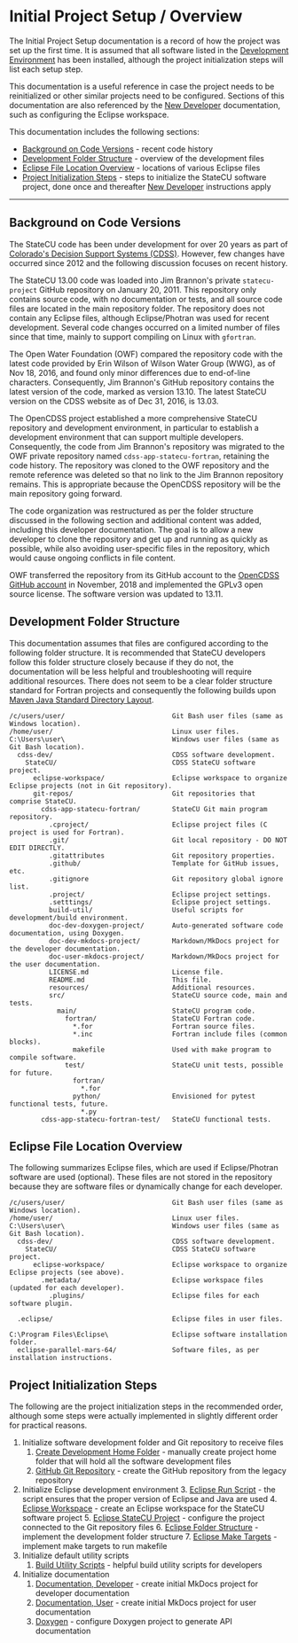 # Initial Project Setup / Overview

The Initial Project Setup documentation is a record of how the project was set up the first time.
It is assumed that all software listed in the [Development Environment](../dev-env/overview.md) has been installed,
although the project initialization steps will list each setup step.

This documentation is a useful reference in case the project needs to be reinitialized or other similar projects need to be configured.
Sections of this documentation are also referenced by the [New Developer](../dev-new/overview.md) documentation,
such as configuring the Eclipse workspace.

This documentation includes the following sections:

* [Background on Code Versions](#background-on-code-versions) - recent code history
* [Development Folder Structure](#development-folder-structure) - overview of the development files
* [Eclipse File Location Overview](#eclipse-file-location-overview) - locations of various Eclipse files
* [Project Initialization Steps](#project-initialization-steps) - steps to initialize the StateCU software project,
done once and thereafter [New Developer](../dev-new/overview.md) instructions apply

--------------------

## Background on Code Versions

The StateCU code has been under development for over 20 years as part of
[Colorado's Decision Support Systems (CDSS)](https://www.colorado.gov/cdss).
However, few changes have occurred since 2012 and the following discussion focuses on recent history.

The StateCU 13.00 code was loaded into Jim Brannon's private `statecu-project` GitHub repository on January 20, 2011.
This repository only contains source code, with no documentation or tests, and all source code files are
located in the main repository folder.
The repository does not contain any Eclipse files, although Eclipse/Photran was used for recent development.
Several code changes occurred on a limited number of files since that time,
mainly to support compiling on Linux with `gfortran`.

The Open Water Foundation (OWF) compared the repository code with the latest code provided by Erin Wilson of Wilson Water Group (WWG),
as of Nov 18, 2016, and found only minor differences due to end-of-line characters.
Consequently, Jim Brannon's GitHub repository contains the latest version of the code, marked as version 13.10.
The latest StateCU version on the CDSS website as of Dec 31, 2016, is 13.03.

The OpenCDSS project established a more comprehensive StateCU repository and development environment,
in particular to establish a development environment that can support multiple developers.
Consequently, the code from Jim Brannon's repository was migrated to the OWF private repository named `cdss-app-statecu-fortran`,
retaining the code history. The repository was cloned to the OWF repository and the remote reference was deleted so that no
link to the Jim Brannon repository remains.
This is appropriate because the OpenCDSS repository will be the main repository going forward.

The code organization was restructured as per the folder structure discussed in the
following section and additional content was added, including this developer documentation.
The goal is to allow a new developer to clone the repository and get up and running as quickly as possible,
while also avoiding user-specific files in the repository, which would cause ongoing conflicts in file content.

OWF transferred the repository from its GitHub account to the
[OpenCDSS GitHub account](https://github.com/OpenCDSS/cdss-app-statecu-fortran)
in November, 2018 and implemented the GPLv3 open source license.
The software version was updated to 13.11.

## Development Folder Structure

This documentation assumes that files are configured according to the following folder structure.
It is recommended that StateCU developers follow this folder structure closely because if they do not,
the documentation will be less helpful and troubleshooting will require additional resources.
There does not seem to be a clear folder structure standard for Fortran projects and consequently the following
builds upon [Maven Java Standard Directory Layout](https://maven.apache.org/guides/introduction/introduction-to-the-standard-directory-layout.html).

```text
/c/users/user/                           Git Bash user files (same as Windows location).
/home/user/                              Linux user files.
C:\Users\user\                           Windows user files (same as Git Bash location).
  cdss-dev/                              CDSS software development.
    StateCU/                             CDSS StateCU software project.
      eclipse-workspace/                 Eclipse workspace to organize Eclipse projects (not in Git repository).
      git-repos/                         Git repositories that comprise StateCU.
        cdss-app-statecu-fortran/        StateCU Git main program repository.
          .cproject/                     Eclipse project files (C project is used for Fortran).
          .git/                          Git local repository - DO NOT EDIT DIRECTLY.
          .gitattributes                 Git repository properties.
          .github/                       Template for GitHub issues, etc.
          .gitignore                     Git repository global ignore list.
          .project/                      Eclipse project settings.
          .setttings/                    Eclipse project settings.
          build-util/                    Useful scripts for development/build environment.
          doc-dev-doxygen-project/       Auto-generated software code documentation, using Doxygen.
          doc-dev-mkdocs-project/        Markdown/MkDocs project for the developer documentation.
          doc-user-mkdocs-project/       Markdown/MkDocs project for the user documentation.
          LICENSE.md                     License file.
          README.md                      This file.
          resources/                     Additional resources.
          src/                           StateCU source code, main and tests.
            main/                        StateCU program code.
              fortran/                   StateCU Fortran code.
                *.for                    Fortran source files.
                *.inc                    Fortran include files (common blocks).
                makefile                 Used with make program to compile software.
              test/                      StateCU unit tests, possible for future.
                fortran/
                  *.for
                python/                  Envisioned for pytest functional tests, future.
                  *.py
        cdss-app-statecu-fortran-test/   StateCU functional tests.
```

## Eclipse File Location Overview

The following summarizes Eclipse files, which are used if Eclipse/Photran software are used (optional).
These files are not stored in the repository because they are software files or
dynamically change for each developer.

```
/c/users/user/                           Git Bash user files (same as Windows location).
/home/user/                              Linux user files.
C:\Users\user\                           Windows user files (same as Git Bash location).
  cdss-dev/                              CDSS software development.
    StateCU/                             CDSS StateCU software project.
      eclipse-workspace/                 Eclipse workspace to organize Eclipse projects (see above).
        .metadata/                       Eclipse workspace files (updated for each developer).
          .plugins/                      Eclipse files for each software plugin.

  .eclipse/                              Eclipse files in user files.

C:\Program Files\Eclipse\                Eclipse software installation folder.
  eclipse-parallel-mars-64/              Software files, as per installation instructions.
```

## Project Initialization Steps

The following are the project initialization steps in the recommended order,
although some steps were actually implemented in slightly different order for practical reasons.

1. Initialize software development folder and Git repository to receive files
	1. [Create Development Home Folder](home-folder.md) - manually create project home folder that will hold all the software development files
	2. [GitHub Git Repository](github.md) - create the GitHub repository from the legacy repository
2. Initialize Eclipse development environment
	3. [Eclipse Run Script](eclipse-run-script.md) - the script ensures that the proper version of Eclipse and Java are used
	4. [Eclipse Workspace](eclipse-workspace.md) - create an Eclipse workspace for the StateCU software project
	5. [Eclipse StateCU Project](eclipse-statecu-project.md) - configure the project connected to the Git repository files
	6. [Eclipse Folder Structure](eclipse-folder-structure.md) - implement the development folder structure
	7. [Eclipse Make Targets](eclipse-make-targets.md) - implement make targets to run makefile
3. Initialize default utility scripts
	1. [Build Utility Scripts](build-util.md) - helpful build utility scripts for developers 
4. Initialize documentation
	1. [Documentation, Developer](doc-dev.md) - create initial MkDocs project for developer documentation
	2. [Documentation, User](doc-user.md) - create initial MkDocs project for user documentation
	3. [Doxygen](doc-doxygen.md) - configure Doxygen project to generate API documentation
